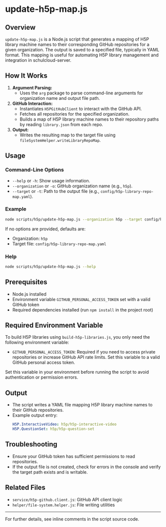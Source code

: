 # update-h5p-map.js

## Overview

`update-h5p-map.js` is a Node.js script that generates a mapping of H5P library machine names to their corresponding GitHub repositories for a given organization. The output is saved to a specified file, typically in YAML format. This mapping is useful for automating H5P library management and integration in schulcloud-server.

## How It Works
1. **Argument Parsing:**
   - Uses the `arg` package to parse command-line arguments for organization name and output file path.
2. **GitHub Interaction:**
   - Instantiates `H5PGitHubClient` to interact with the GitHub API.
   - Fetches all repositories for the specified organization.
   - Builds a map of H5P library machine names to their repository paths by reading `library.json` from each repo.
3. **Output:**
   - Writes the resulting map to the target file using `fileSystemHelper.writeLibraryRepoMap`.

## Usage

### Command-Line Options
- `--help` or `-h`: Show usage information.
- `--organization` or `-o`: GitHub organization name (e.g., `h5p`).
- `--target` or `-t`: Path to the output file (e.g., `config/h5p-library-repo-map.yaml`).

### Example
```bash
node scripts/h5p/update-h5p-map.js --organization h5p --target config/h5p-library-repo-map.yaml
```

If no options are provided, defaults are:
- Organization: `h5p`
- Target file: `config/h5p-library-repo-map.yaml`

### Help
```bash
node scripts/h5p/update-h5p-map.js --help
```

## Prerequisites
- Node.js installed
- Environment variable `GITHUB_PERSONAL_ACCESS_TOKEN` set with a valid GitHub token
- Required dependencies installed (run `npm install` in the project root)

## Required Environment Variable

To build H5P libraries using `build-h5p-libraries.js`, you only need the following environment variable:

- `GITHUB_PERSONAL_ACCESS_TOKEN`: Required if you need to access private repositories or increase GitHub API rate limits. Set this variable to a valid GitHub personal access token.

Set this variable in your environment before running the script to avoid authentication or permission errors.

## Output
- The script writes a YAML file mapping H5P library machine names to their GitHub repositories.
- Example output entry:
  ```yaml
  H5P.InteractiveVideo: h5p/h5p-interactive-video
  H5P.QuestionSet: h5p/h5p-question-set
  ```

## Troubleshooting
- Ensure your GitHub token has sufficient permissions to read repositories.
- If the output file is not created, check for errors in the console and verify the target path exists and is writable.

## Related Files
- `service/h5p-github.client.js`: GitHub API client logic
- `helper/file-system.helper.js`: File writing utilities

---
For further details, see inline comments in the script source code.
